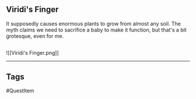 ## Viridi's Finger
It supposedly causes enormous plants to grow from almost any soil. The myth claims we
need to sacrifice a baby to make it function, but that's a bit grotesque, even for me.
## 
![[Viridi's Finger.png]]

---
## Tags
#QuestItem